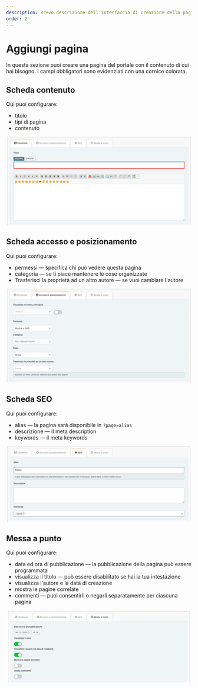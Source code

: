 ```yaml
---
description: Breve descrizione dell'interfaccia di creazione della pagina
order: 2
---
```


# Aggiungi pagina

In questa sezione puoi creare una pagina del portale con il contenuto di cui hai bisogno. I campi obbligatori sono evidenziati con una cornice colorata.

## Scheda contenuto

Qui puoi configurare:

- titolo
- tipi di pagina
- contenuto

![Content tab](content_tab.png)

## Scheda accesso e posizionamento

Qui puoi configurare:

- permessi — specifica chi può vedere questa pagina
- categoria — se ti piace mantenere le cose organizzate
- Trasferisci la proprietà ad un altro autore — se vuoi cambiare l'autore

![Access tab](access_tab.png)

## Scheda SEO

Qui puoi configurare:

- alias — la pagina sarà disponibile in `?page=alias`
- descrizione — Il meta description
- keywords — il meta keywords

![SEO tab](seo_tab.png)

## Messa a punto

Qui puoi configurare:

- data ed ora di pubblicazione — la pubblicazione della pagina può essere programmata
- visualizza il titolo — può essere disabilitato se hai la tua intestazione
- visualizza l'autore e la data di creazione
- mostra le pagine correlate
- commenti — puoi consentirli o negarli separatamente per ciascuna pagina

![Tuning tab](tuning_tab.png)
